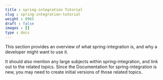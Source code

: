 ```yaml
---
title : spring-integration Tutorial
slug : spring-integration-tutorial
weight : 9965
draft : false
images : []
type : docs
---
```


This section provides an overview of what spring-integration is, and why a developer might want to use it.

It should also mention any large subjects within spring-integration, and link out to the related topics.  Since the Documentation for spring-integration is new, you may need to create initial versions of those related topics.


